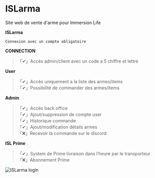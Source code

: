 # ISLarma

Site web de vente d'arme pour Immersion Life

**ISLarma**
```
Connexion avec un compte obligatoire
```
**CONNECTION**
> 「✔」Accès admin/client avec un code a 5 chiffre et lettre 

**User**
> 「✔」Accès uniquement a la liste des armes/items\
> 「✔」Possibilité de commander des armes/items

**Admin**
> 「✔」Accès back office\
> 「✔」Ajout/suppression de compte user\
> 「✔」Historique commande\
> 「✔」Ajout/modification détails armes\
> 「❌」Recevoir la commande sur le discord

**ISL Prime**
>「✔」System de Prime livraison dans l’heure par le transporteur\
>「❌」Abonnement Prime

![ISLarma login](https://cdn.discordapp.com/attachments/959417581612187718/959877334142431272/unknown.png?size=4096)
